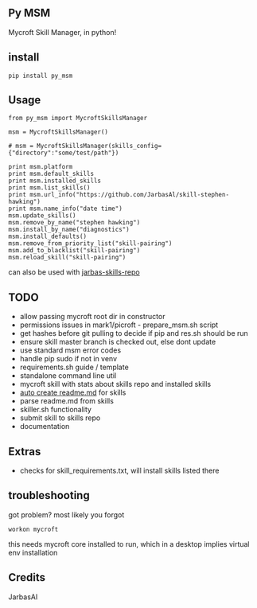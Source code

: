 ## Py MSM

Mycroft Skill Manager, in python!

## install

    pip install py_msm

## Usage

    from py_msm import MycroftSkillsManager

    msm = MycroftSkillsManager()
    
    # msm = MycroftSkillsManager(skills_config={"directory":"some/test/path"})
    
    print msm.platform
    print msm.default_skills
    print msm.installed_skills
    print msm.list_skills()
    print msm.url_info("https://github.com/JarbasAl/skill-stephen-hawking")
    print msm.name_info("date time")
    msm.update_skills()
    msm.remove_by_name("stephen hawking")
    msm.install_by_name("diagnostics")
    msm.install_defaults()
    msm.remove_from_priority_list("skill-pairing")
    msm.add_to_blacklist("skill-pairing")
    msm.reload_skill("skill-pairing")
    
can also be used with [jarbas-skills-repo](https://github.com/JarbasAl/jarbas_skills_repo)

## TODO

- allow passing mycroft root dir in constructor
- permissions issues in mark1/picroft - prepare_msm.sh script
- get hashes before git pulling to decide if pip and res.sh should be run
- ensure skill master branch is checked out, else dont update
- use standard msm error codes
- handle pip sudo if not in venv
- requirements.sh guide / template
- standalone command line util
- mycroft skill with stats about skills repo and installed skills
- [auto create readme.md](https://rawgit.com/MycroftAI/mycroft-skills/master/meta_editor.html) for skills
- parse readme.md from skills
- skiller.sh functionality
- submit skill to skills repo
- documentation

## Extras

- checks for skill_requirements.txt, will install skills listed there

## troubleshooting

got problem? most likely you forgot 

    workon mycroft
    
this needs mycroft core installed to run, which in a desktop implies virtual env installation


## Credits

JarbasAI
